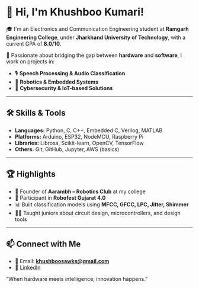 # 👋 Hi, I'm Khushboo Kumari!

🎓 I'm an Electronics and Communication Engineering student at **Ramgarh Engineering College**, under **Jharkhand University of Technology**, with a current GPA of **8.0/10**.

🚀 Passionate about bridging the gap between **hardware** and **software**, I work on projects in:
- 🎙️ **Speech Processing & Audio Classification**
- 🤖 **Robotics & Embedded Systems**
- 🔐 **Cybersecurity & IoT-based Solutions**

---

## 🛠️ Skills & Tools
- **Languages:** Python, C, C++, Embedded C, Verilog, MATLAB
- **Platforms:** Arduino, ESP32, NodeMCU, Raspberry Pi
- **Libraries:** Librosa, Scikit-learn, OpenCV, TensorFlow
- **Others:** Git, GitHub, Jupyter, AWS (basics)

---

## 🏆 Highlights
- 🔧 Founder of **Aarambh – Robotics Club** at my college
- 🤖 Participant in **Robofest Gujarat 4.0**
- 📊 Built classification models using **MFCC, GFCC, LPC, Jitter, Shimmer**
- 👩‍🏫 Taught juniors about circuit design, microcontrollers, and design tools

---

## 📫 Connect with Me
- 📧 Email: **khushboosawks@gmail.com**
- 🔗 [LinkedIn]()
  
“When hardware meets intelligence, innovation happens.”



<!--
**KhushbooSawks/khushboosawks** is a ✨ _special_ ✨ repository because its `README.md` (this file) appears on your GitHub profile.

Here are some ideas to get you started:

- 🔭 I’m currently working on ...
- 🌱 I’m currently learning ...
- 👯 I’m looking to collaborate on ...
- 🤔 I’m looking for help with ...
- 💬 Ask me about ...
- 📫 How to reach me: ...
- 😄 Pronouns: ...
- ⚡ Fun fact: ...
-->
